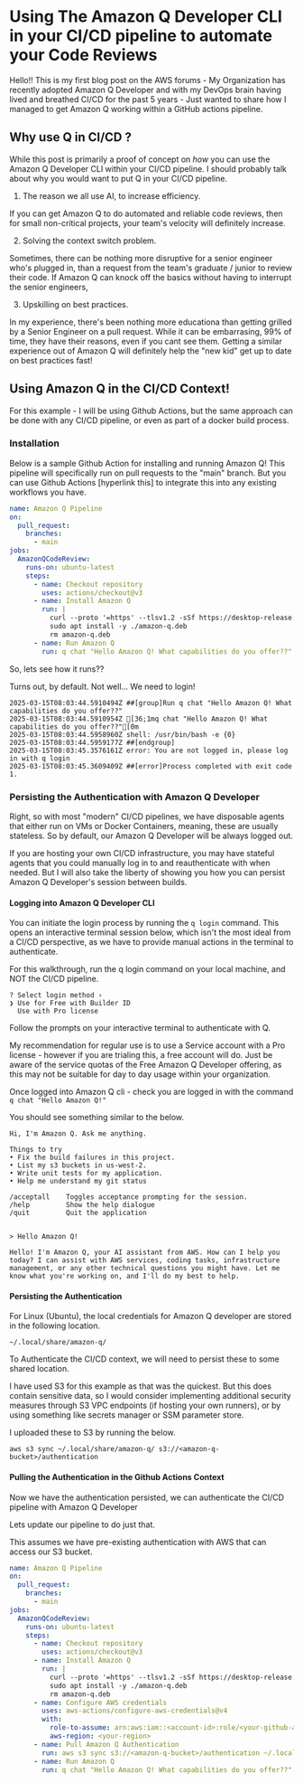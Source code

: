 # Using The Amazon Q Developer CLI in your CI/CD pipeline to automate your Code Reviews

Hello!! This is my first blog post on the AWS forums - My Organization has recently adopted Amazon Q Developer and with my DevOps brain having lived and breathed CI/CD for the past 5 years - Just wanted to share how I managed to get Amazon Q working within a GitHub actions pipeline.

## Why use Q in CI/CD ?

While this post is primarily a proof of concept on *how* you can use the Amazon Q Developer CLI within your CI/CD pipeline. I should probably talk about why you would want to put Q in your CI/CD pipeline.

1. The reason we all use AI, to increase efficiency.

If you can get Amazon Q to do automated and reliable code reviews, then for small non-critical projects, your team's velocity will definitely increase.

2. Solving the context switch problem.

Sometimes, there can be nothing more disruptive for a senior engineer who's plugged in, than a request from the team's graduate / junior to review their code. If Amazon Q can knock off the basics without having to interrupt the senior engineers,

3. Upskilling on best practices.

In my experience, there's been nothing more educationa than getting grilled by a Senior Engineer on a pull request. While it can be embarrasing, 99% of time, they have their reasons, even if you cant see them. Getting a similar experience out of Amazon Q will definitely help the "new kid" get up to date on best practices fast!

## Using Amazon Q in the CI/CD Context!

For this example - I will be using Github Actions, but the same approach can be done with any CI/CD pipeline, or even as part of a docker build process.

### Installation

Below is a sample Github Action for installing and running Amazon Q! This pipeline will specifically run on pull requests to the "main" branch. But you can use Github Actions [hyperlink this] to integrate this into any existing workflows you have.

``` yaml
name: Amazon Q Pipeline
on:
  pull_request:
    branches:
      - main
jobs:
  AmazonQCodeReview:
    runs-on: ubuntu-latest
    steps:
      - name: Checkout repository
        uses: actions/checkout@v3
      - name: Install Amazon Q
        run: |
          curl --proto '=https' --tlsv1.2 -sSf https://desktop-release.q.us-east-1.amazonaws.com/latest/amazon-q.deb -o amazon-q.deb
          sudo apt install -y ./amazon-q.deb
          rm amazon-q.deb
      - name: Run Amazon Q
        run: q chat "Hello Amazon Q! What capabilities do you offer??"
```

So, lets see how it runs??

Turns out, by default. Not well... We need to login!

```
2025-03-15T08:03:44.5910494Z ##[group]Run q chat "Hello Amazon Q! What capabilities do you offer??"
2025-03-15T08:03:44.5910954Z [36;1mq chat "Hello Amazon Q! What capabilities do you offer??"[0m
2025-03-15T08:03:44.5958960Z shell: /usr/bin/bash -e {0}
2025-03-15T08:03:44.5959177Z ##[endgroup]
2025-03-15T08:03:45.3576161Z error: You are not logged in, please log in with q login
2025-03-15T08:03:45.3609409Z ##[error]Process completed with exit code 1.
```

### Persisting the Authentication with Amazon Q Developer

Right, so with most "modern" CI/CD pipelines, we have disposable agents that either run on VMs or Docker Containers, meaning, these are usually stateless. So by default, our Amazon Q Developer will be always logged out.

 If you are hosting your own CI/CD infrastructure, you may have stateful agents that you could manually log in to and reauthenticate with when needed. But I will also take the liberty of showing you how you can persist Amazon Q Developer's session between builds.

 #### Logging into Amazon Q Developer CLI

 You can initiate the login process by running the `q login` command. This opens an interactive terminal session below, which isn't the most ideal from a CI/CD perspective, as we have to provide manual actions in the terminal to authenticate.

 For this walkthrough, run the q login command on your local machine, and NOT the CI/CD pipeline.

```
? Select login method ›
❯ Use for Free with Builder ID
  Use with Pro license
```

Follow the prompts on your interactive terminal to authenticate with Q.

My recommendation for regular use is to use a Service account with a Pro license - however if you are trialing this, a free account will do. Just be aware of the service quotas of the Free Amazon Q Developer offering, as this may not be suitable for day to day usage within your organization.

Once logged into Amazon Q cli - check you are logged in with the command `q chat "Hello Amazon Q!"`

You should see something similar to the below.

```
Hi, I'm Amazon Q. Ask me anything.

Things to try
• Fix the build failures in this project.
• List my s3 buckets in us-west-2.
• Write unit tests for my application.
• Help me understand my git status

/acceptall    Toggles acceptance prompting for the session.
/help         Show the help dialogue
/quit         Quit the application


> Hello Amazon Q!

Hello! I'm Amazon Q, your AI assistant from AWS. How can I help you today? I can assist with AWS services, coding tasks, infrastructure
management, or any other technical questions you might have. Let me know what you're working on, and I'll do my best to help.
```

#### Persisting the Authentication

For Linux (Ubuntu), the local credentials for Amazon Q developer are stored in the following location.

    ~/.local/share/amazon-q/

To Authenticate the CI/CD context, we will need to persist these to some shared location.

I have used S3 for this example as that was the quickest. But this does contain sensitive data, so I would consider implementing additional security measures through S3 VPC endpoints (if hosting your own runners), or by using something like secrets manager or SSM parameter store.

I uploaded these to S3 by running the below.

```
aws s3 sync ~/.local/share/amazon-q/ s3://<amazon-q-bucket>/authentication
```

#### Pulling the Authentication in the Github Actions Context

Now we have the authentication persisted, we can authenticate the CI/CD pipeline with Amazon Q Developer

Lets update our pipeline to do just that.

This assumes we have pre-existing authentication with AWS that can access our S3 bucket.

``` yaml
name: Amazon Q Pipeline
on:
  pull_request:
    branches:
      - main
jobs:
  AmazonQCodeReview:
    runs-on: ubuntu-latest
    steps:
      - name: Checkout repository
        uses: actions/checkout@v3
      - name: Install Amazon Q
        run: |
          curl --proto '=https' --tlsv1.2 -sSf https://desktop-release.q.us-east-1.amazonaws.com/latest/amazon-q.deb -o amazon-q.deb
          sudo apt install -y ./amazon-q.deb
          rm amazon-q.deb
      - name: Configure AWS credentials
        uses: aws-actions/configure-aws-credentials@v4
        with:
          role-to-assume: arn:aws:iam::<account-id>:role/<your-github-actions-role>
          aws-region: <your-region>
      - name: Pull Amazon Q Authentication
        run: aws s3 sync s3://<amazon-q-bucket>/authentication ~/.local/share/amazon-q/
      - name: Run Amazon Q
        run: q chat "Hello Amazon Q! What capabilities do you offer??"
```